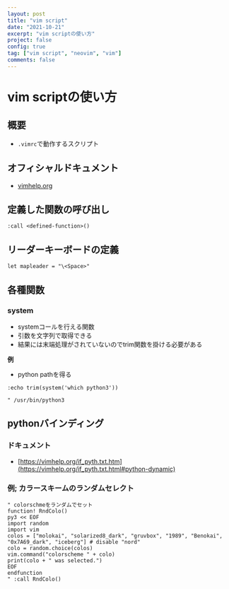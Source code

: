 ```yaml
---
layout: post
title: "vim script"
date: "2021-10-21"
excerpt: "vim scriptの使い方"
project: false
config: true
tag: ["vim script", "neovim", "vim"]
comments: false
---
```


# vim scriptの使い方

## 概要
 - `.vimrc`で動作するスクリプト

## オフィシャルドキュメント
 - [vimhelp.org](https://vimhelp.org/)

## 定義した関数の呼び出し

```vimscript
:call <defined-function>()
```

## リーダーキーボードの定義

```vimscript
let mapleader = "\<Space>"
```

## 各種関数

### system
 - systemコールを行える関数
 - 引数を文字列で取得できる
 - 結果には末端処理がされていないのでtrim関数を掛ける必要がある

**例**  
 - python pathを得る

```vimscript
:echo trim(system('which python3'))

" /usr/bin/python3
```


## pythonバインディング

### ドキュメント
 - [https://vimhelp.org/if_pyth.txt.htm](https://vimhelp.org/if_pyth.txt.html#python-dynamic)

### 例; カラースキームのランダムセレクト

```vimscript
" colorschmeをランダムでセット
function! RndColo()
py3 << EOF
import random
import vim
colos = ["molokai", "solarized8_dark", "gruvbox", "1989", "Benokai", "0x7A69_dark", "iceberg"] # disable "nord"
colo = random.choice(colos)
vim.command("colorscheme " + colo)
print(colo + " was selected.")
EOF
endfunction
" :call RndColo() 
```

